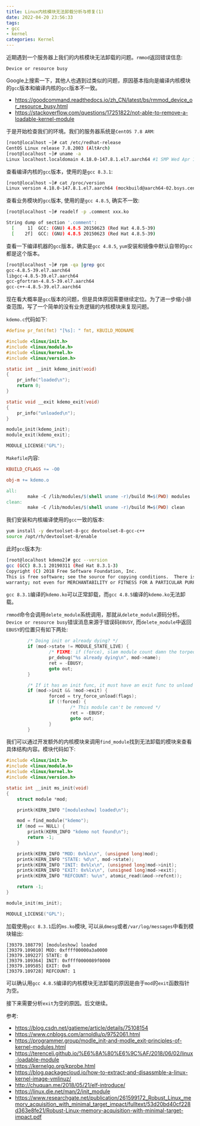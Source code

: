 ```yaml
---
title: Linux内核模块无法卸载分析与修复(1)
date: 2022-04-20 23:56:33
tags:
- gcc
- kernel
categories: Kernel
---
```

近期遇到一个服务器上我们的内核模块无法卸载的问题。`rmmod`返回错误信息:
```plain
Device or resource busy
```

Google上搜索一下，其他人也遇到过类似的问题，原因基本指向是编译内核模块的`gcc`版本和编译内核的`gcc`版本不一致。

* https://goodcommand.readthedocs.io/zh_CN/latest/bs/rmmod_device_or_resource_busy.html
* https://stackoverflow.com/questions/17251822/not-able-to-remove-a-loadable-kernel-module

<!--more-->

于是开始检查我们的环境。我们的服务器系统是`CentOS 7.8 ARM`:
```bash
[root@localhost ~]# cat /etc/redhat-release
CentOS Linux release 7.8.2003 (AltArch)
[root@localhost ~]# uname -a
Linux localhost.localdomain 4.18.0-147.8.1.el7.aarch64 #1 SMP Wed Apr 15 18:13:44 UTC 2020 aarch64 aarch64 aarch64 GNU/Linux
```

查看编译内核的`gcc`版本，使用的是`gcc 8.3.1`:
```bash
[root@localhost ~]# cat /proc/version
Linux version 4.18.0-147.8.1.el7.aarch64 (mockbuild@aarch64-02.bsys.centos.org) (gcc version 8.3.1 20190311 (Red Hat 8.3.1-3) (GCC)) #1 SMP Wed Apr 15 18:13:44 UTC 2020
```

查看业务模块的`gcc`版本, 使用的是`gcc 4.8.5`, 确实不一致:
```bash
[root@localhost ~]# readelf -p .comment xxx.ko

String dump of section '.comment':
  [     1]  GCC: (GNU) 4.8.5 20150623 (Red Hat 4.8.5-39)
  [    2f]  GCC: (GNU) 4.8.5 20150623 (Red Hat 4.8.5-39)
```

查看一下编译机器的`gcc`版本，确实是`gcc 4.8.5`, `yum`安装和镜像中默认自带的`gcc`都是这个版本。
```bash
[root@localhost ~]# rpm -qa |grep gcc
gcc-4.8.5-39.el7.aarch64
libgcc-4.8.5-39.el7.aarch64
gcc-gfortran-4.8.5-39.el7.aarch64
gcc-c++-4.8.5-39.el7.aarch64
```

现在看大概率是`gcc`版本的问题，但是具体原因需要继续定位。为了进一步缩小排查范围，写了一个简单的没有业务逻辑的内核模块来复现问题。

`kdemo.c`代码如下:
```c
#define pr_fmt(fmt) "[%s]: " fmt, KBUILD_MODNAME

#include <linux/init.h>
#include <linux/module.h>
#include <linux/kernel.h>
#include <linux/version.h>

static int __init kdemo_init(void)
{
    pr_info("loaded\n");
    return 0;
}

static void __exit kdemo_exit(void)
{
    pr_info("unloaded\n");
}

module_init(kdemo_init);
module_exit(kdemo_exit);

MODULE_LICENSE("GPL");
```

`Makefile`内容:
```makefile
KBUILD_CFLAGS += -O0

obj-m += kdemo.o

all:
        make -C /lib/modules/$(shell uname -r)/build M=$(PWD) modules
clean:
        make -C /lib/modules/$(shell uname -r)/build M=$(PWD) clean
```

我们安装和内核编译使用的`gcc`一致的版本:
```bash
yum install -y devtoolset-8-gcc devtoolset-8-gcc-c++
source /opt/rh/devtoolset-8/enable
```
此时`gcc`版本为:
```bash
[root@localhost kdemo2]# gcc --version
gcc (GCC) 8.3.1 20190311 (Red Hat 8.3.1-3)
Copyright (C) 2018 Free Software Foundation, Inc.
This is free software; see the source for copying conditions.  There is NO
warranty; not even for MERCHANTABILITY or FITNESS FOR A PARTICULAR PURPOSE.
```

`gcc 8.3.1`编译的`kdemo.ko`可以正常卸载，而`gcc 4.8.5`编译的`kdemo.ko`无法卸载。

`rmmod`命令会调用`delete_module`系统调用，那就从`delete_module`源码分析。`Device or resource busy`错误消息来源于错误码`EBUSY`, 而`delete_module`中返回`EBUSY`的位置只有如下两处:
```c
        /* Doing init or already dying? */
        if (mod->state != MODULE_STATE_LIVE) {
                /* FIXME: if (force), slam module count damn the torpedoes */
                pr_debug("%s already dying\n", mod->name);
                ret = -EBUSY;
                goto out;
        }

        /* If it has an init func, it must have an exit func to unload */
        if (mod->init && !mod->exit) {
                forced = try_force_unload(flags);
                if (!forced) {
                        /* This module can't be removed */
                        ret = -EBUSY;
                        goto out;
                }
        }
```

我们可以通过开发额外的内核模块来调用`find_module`找到无法卸载的模块来查看具体结构内容。模块代码如下:
```c
#include <linux/init.h>
#include <linux/module.h>
#include <linux/kernel.h>
#include <linux/version.h>

static int __init ms_init(void)
{
    struct module *mod;

    printk(KERN_INFO "[moduleshow] loaded\n");

    mod = find_module("kdemo");
    if (mod == NULL) {
        printk(KERN_INFO "kdemo not found\n");
        return -1;
    }

    printk(KERN_INFO "MOD: 0x%lx\n", (unsigned long)mod);
    printk(KERN_INFO "STATE: %d\n", mod->state);
    printk(KERN_INFO "INIT: 0x%lx\n", (unsigned long)mod->init);
    printk(KERN_INFO "EXIT: 0x%lx\n", (unsigned long)mod->exit);
    printk(KERN_INFO "REFCOUNT: %u\n", atomic_read(&mod->refcnt));

    return -1;
}

module_init(ms_init);

MODULE_LICENSE("GPL");
```

加载使用`gcc 8.3.1`后的`ms.ko`模块, 可以从`dmesg`或者`/var/log/messages`中看到模块输出:
```plain
[39379.108779] [moduleshow] loaded
[39379.109010] MOD: 0xffff00000a3a0000
[39379.109227] STATE: 0
[39379.109364] INIT: 0xffff0000089f0000
[39379.109585] EXIT: 0x0
[39379.109728] REFCOUNT: 1
```

可以确认用`gcc 4.8.5`编译的内核模块无法卸载的原因是由于`mod`的`exit`函数指针为空。

接下来需要分析`exit`为空的原因。后文继续。

参考:

* https://blog.csdn.net/gatieme/article/details/75108154
* https://www.cnblogs.com/arnoldlu/p/9752061.html
* https://programmer.group/modle_init-and-modle_exit-principles-of-kernel-modules.html
* https://terenceli.github.io/%E6%8A%80%E6%9C%AF/2018/06/02/linux-loadable-module
* https://kernelgo.org/kprobe.html
* https://blog.packagecloud.io/how-to-extract-and-disassmble-a-linux-kernel-image-vmlinuz/
* http://chuquan.me/2018/05/21/elf-introduce/
* https://linux.die.net/man/2/init_module
* https://www.researchgate.net/publication/261599172_Robust_Linux_memory_acquisition_with_minimal_target_impact/fulltext/53d20bd40cf228d363e8fe21/Robust-Linux-memory-acquisition-with-minimal-target-impact.pdf
